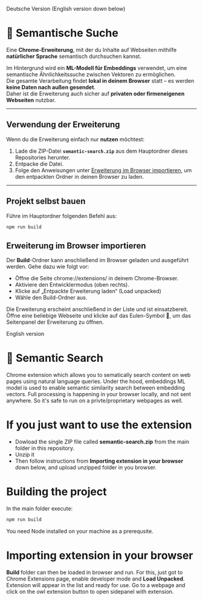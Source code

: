 Deutsche Version (English version down below)

# 🦉 Semantische Suche

Eine **Chrome-Erweiterung**, mit der du Inhalte auf Webseiten mithilfe **natürlicher Sprache** semantisch durchsuchen kannst.

Im Hintergrund wird ein **ML-Modell für Embeddings** verwendet, um eine semantische Ähnlichkeitssuche zwischen Vektoren zu ermöglichen.  
Die gesamte Verarbeitung findet **lokal in deinem Browser** statt – es werden **keine Daten nach außen gesendet**.  
Daher ist die Erweiterung auch sicher auf **privaten oder firmeneigenen Webseiten** nutzbar.

---

## Verwendung der Erweiterung

Wenn du die Erweiterung einfach nur **nutzen** möchtest:

1. Lade die ZIP-Datei **`semantic-search.zip`** aus dem Hauptordner dieses Repositories herunter.  
2. Entpacke die Datei.  
3. Folge den Anweisungen unter [Erweiterung im Browser importieren](#-erweiterung-im-browser-importieren), um den entpackten Ordner in deinen Browser zu laden.

---

## Projekt selbst bauen

Führe im Hauptordner folgenden Befehl aus:

```bash
npm run build
```

## Erweiterung im Browser importieren

Der **Build**-Ordner kann anschließend im Browser geladen und ausgeführt werden.
Gehe dazu wie folgt vor:

* Öffne die Seite chrome://extensions/ in deinem Chrome-Browser.
* Aktiviere den Entwicklermodus (oben rechts).
* Klicke auf „Entpackte Erweiterung laden“ (Load unpacked)
* Wähle den Build-Ordner aus.

Die Erweiterung erscheint anschließend in der Liste und ist einsatzbereit.
Öffne eine beliebige Webseite und klicke auf das Eulen-Symbol 🦉, um das Seitenpanel der Erweiterung zu öffnen.

English version

# 🦉 Semantic Search
Chrome extension which allows you to sematically search content on web pages using natural language queries. Under the hood, embeddings ML model is used to enable semantic similarity search between embedding vectors. Full processing is happening in
your browser locally, and not sent anywhere. So it's safe to run on a privte/proprietary webpages as well.

# If you just want to use the extension
* Dowload the single ZIP file called **semantic-search.zip** from the main folder in this repository.
* Unzip it
* Then follow instructions from **Importing extension in your browser** down below, and upload unzipped folder in you browser.

# Building the project
In the main folder execute:
```bash
npm run build
```
You need Node installed on your machine as a prerequsite.

# Importing extension in your browser
**Build** folder can then be loaded in browser and run. For this, just got to Chrome Extensions page, enable developer mode and **Load Unpacked**. Extension will appear in the list and ready for use. Go to a webpage and click on the owl extension button to 
open sidepanel with extension.
